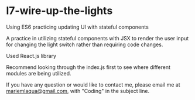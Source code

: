 # l7-wire-up-the-lights
Using ES6 practicing updating UI with stateful components

A practice in utilizing stateful components with JSX to render the user input for changing the light switch rather than requiring code changes.

Used React.js library

Recommend looking through the index.js first to see where different modules are being utilized.

If you have any question or would like to contact me, please email me at mariemlaqua@gmail.com, with "Coding" in the subject line.
